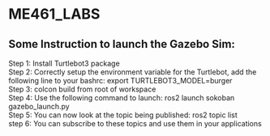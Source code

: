 # ME461_LABS
## Some Instruction to launch the Gazebo Sim:
Step 1: Install Turtlebot3 package  
Step 2: Correctly setup the environment variable for the Turtlebot, add the following line to your bashrc: export TURTLEBOT3_MODEL=burger  
Step 3: colcon build from root of workspace  
Step 4: Use the following command to launch: ros2 launch sokoban gazebo_launch.py  
Step 5: You can now look at the topic being published: ros2 topic list  
step 6: You can subscribe to these topics and use them in your applications  

